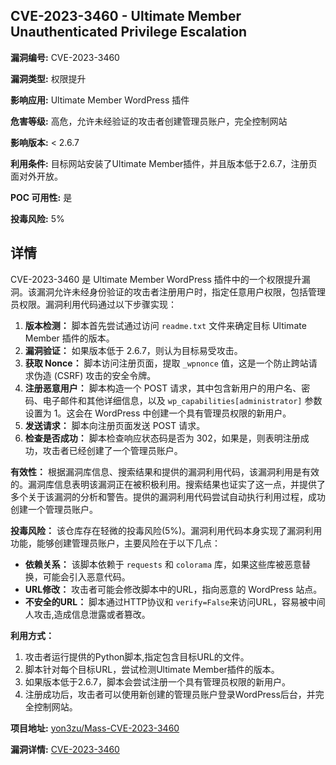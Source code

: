 ## CVE-2023-3460 - Ultimate Member Unauthenticated Privilege Escalation

**漏洞编号:** CVE-2023-3460

**漏洞类型:** 权限提升

**影响应用:** Ultimate Member WordPress 插件

**危害等级:** 高危，允许未经验证的攻击者创建管理员账户，完全控制网站

**影响版本:** < 2.6.7

**利用条件:** 目标网站安装了Ultimate Member插件，并且版本低于2.6.7，注册页面对外开放。

**POC 可用性:** 是

**投毒风险:** 5%

## 详情

CVE-2023-3460 是 Ultimate Member WordPress 插件中的一个权限提升漏洞。该漏洞允许未经身份验证的攻击者注册用户时，指定任意用户权限，包括管理员权限。漏洞利用代码通过以下步骤实现：

1.  **版本检测：** 脚本首先尝试通过访问 `readme.txt` 文件来确定目标 Ultimate Member 插件的版本。
2.  **漏洞验证：** 如果版本低于 2.6.7，则认为目标易受攻击。
3.  **获取 Nonce：** 脚本访问注册页面，提取 `_wpnonce` 值，这是一个防止跨站请求伪造 (CSRF) 攻击的安全令牌。
4.  **注册恶意用户：** 脚本构造一个 POST 请求，其中包含新用户的用户名、密码、电子邮件和其他详细信息，以及 `wp_capabilities[administrator]` 参数设置为 1。这会在 WordPress 中创建一个具有管理员权限的新用户。
5.  **发送请求：** 脚本向注册页面发送 POST 请求。
6.  **检查是否成功：** 脚本检查响应状态码是否为 302，如果是，则表明注册成功，攻击者已经创建了一个管理员账户。

**有效性：**
根据漏洞库信息、搜索结果和提供的漏洞利用代码，该漏洞利用是有效的。漏洞库信息表明该漏洞正在被积极利用。搜索结果也证实了这一点，并提供了多个关于该漏洞的分析和警告。提供的漏洞利用代码尝试自动执行利用过程，成功创建一个管理员账户。

**投毒风险：**
该仓库存在轻微的投毒风险(5%)。漏洞利用代码本身实现了漏洞利用功能，能够创建管理员账户，主要风险在于以下几点：

*   **依赖关系：** 该脚本依赖于 `requests` 和 `colorama` 库，如果这些库被恶意替换，可能会引入恶意代码。
*   **URL修改：** 攻击者可能会修改脚本中的URL，指向恶意的 WordPress 站点。
*   **不安全的URL：** 脚本通过HTTP协议和 `verify=False`来访问URL，容易被中间人攻击,造成信息泄露或者篡改。

**利用方式：**

1.  攻击者运行提供的Python脚本,指定包含目标URL的文件。
2.  脚本针对每个目标URL，尝试检测Ultimate Member插件的版本。
3.  如果版本低于2.6.7，脚本会尝试注册一个具有管理员权限的新用户。
4.  注册成功后，攻击者可以使用新创建的管理员账户登录WordPress后台，并完全控制网站。

**项目地址:** [yon3zu/Mass-CVE-2023-3460](https://github.com/yon3zu/Mass-CVE-2023-3460)

**漏洞详情:** [CVE-2023-3460](https://nvd.nist.gov/vuln/detail/CVE-2023-3460)